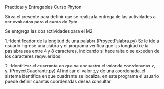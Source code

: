 Practicas y Entregables Curso Phyton

Sirva el presente para definir que se realiza la entrega de las actividades a ser evaluadas para el curso de Pyto

Se entgrega las dos actividades para el M2

1.-Identificador de la longitud de una palabra (ProyectPalabra.py)
    Se le ide a usuario ingrese una plabra y el programa verifica que las longitud de la paslabra sea entre 4 y 8 caracteres, indicando si hace falta o se exceden de los caracteres reqwueridos.

2.-Identificar el cuadrante en que se encuentra el valor de coordenadas x, y.  (ProyectCuadrante.py)
    Al indicar el valor x,y de una coordenada, el sistema identifica en que cuadrante se localiza, en este programa el usuario puede definir cuantas coordenadas desea consultar.
